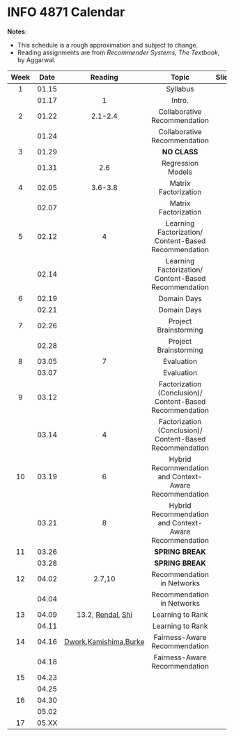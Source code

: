 # INFO 4871 Calendar

**Notes**:
- This schedule is a rough approximation and subject to change.
- Reading assignments are from _Recommender Systems, The Textbook_, by Aggarwal.


| Week   | Date         | Reading      |                   Topic               	   | Slides      | RQ | Homework   | 
|:------:|:------------:| :-----------:| :----------------------------------------:|:-----------:|:--:|:----------:|
| 1      | 01.15        |              | Syllabus                                  |             |    |            |	
|        | 01.17        | 1            |  Intro.                                   |             |    |            |	
| 2      | 01.22        | 2.1-2.4      |     Collaborative Recommendation          | 		     |	  | [hmwk1](#) | 
|        | 01.24        |              |     Collaborative Recommendation          | 		     |    |            |	
| 3      | 01.29        |              |     **NO CLASS**                          |             |    |            | 
|        | 01.31        | 	2.6        |     Regression Models                     |             |    |            |
| 4      | 02.05        |   3.6-3.8    |     Matrix Factorization                  |             |    |            | 
|        | 02.07        |              |     Matrix Factorization                  |             |    |            | 	
| 5      | 02.12        |   4          |     Learning Factorization/ Content-Based Recommendation|  	         |    | [hmwk2](#  |
|        | 02.14        |              |     Learning Factorization/ Content-Based Recommendation|  	         |    |            | 
| 6      | 02.19        |              |     Domain Days                           | 	         |    |            | 
|        | 02.21        |   		   |     Domain Days                           |	         |    |            | 
| 7      | 02.26        |              |     Project Brainstorming                 | 	         |    |            | 
|        | 02.28        |              |     Project Brainstorming                 |	         |    |            | 
| 8      | 03.05        |    7         |     Evaluation                            | 	         |    |  [hmwk3](#)          | 
|        | 03.07        |              |     Evaluation                            | 	         |    |            | 
| 9      | 03.12        |              |     Factorization (Conclusion)/ Content-Based Recommendation|         |    |            |  
|        | 03.14        |      4       |     Factorization (Conclusion)/ Content-Based Recommendation|         |    |            | 
| 10     | 03.19        |     6        |     Hybrid Recommendation and Context-Aware Recommendation|	         |    | [hmwk4](#) |
|        | 03.21        |      8       |     Hybrid Recommendation and Context-Aware Recommendation|	         |    |            | 
| 11     | 03.26        |              |  **SPRING BREAK**                         |	         |    |            | 
|        | 03.28        |              |  **SPRING BREAK**                         |	         |    |            | 
| 12     | 04.02        |    2.7,10    | 	Recommendation in Networks             |             |    |            | 
|        | 04.04        |              |    Recommendation in Networks             |	         |    |            | 
| 13     | 04.09        |  13.2, [Rendal](https://google.com), [Shi](https://google.com)| Learning to Rank  |	 |    |   
|        | 04.11        |              |  	Learning to Rank				   	   | 			 |	  |	           | 
| 14     | 04.16        | [Dwork](),[Kamishima](),[Burke]()|  Fairness-Aware Recommendation  |   |    |            | 
|        | 04.18        |              |        Fairness-Aware Recommendation      |	         |    |            | 
| 15     | 04.23        |              |                                           | 	         |    |            | 
|        | 04.25        |              | 		                                   | 	         |    |            | 
| 16     | 04.30        |              | 		                               	   |	         |    |            | 
|        | 05.02        |              |                                           |			 |	  |            |
| 17     | 05.XX        |              |                                           |			 |	  |  	       | 
